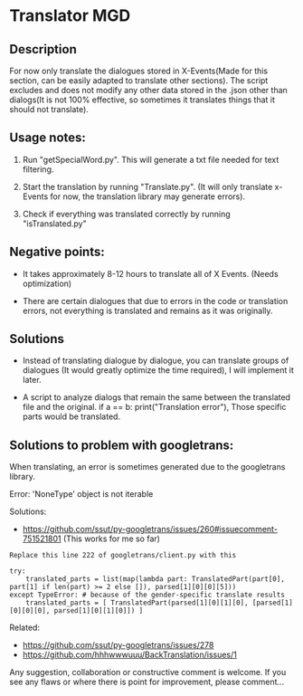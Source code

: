 <h1> Translator MGD</h1>

<h2> Description </h2>
For now only translate the dialogues stored in X-Events(Made for this section, can be easily adapted to translate other sections). The script excludes and does not modify any other data stored in the .json other than dialogs(It is not 100% effective, so sometimes it translates things that it should not translate).


<h2> Usage notes:</h2>

1) Run "getSpecialWord.py". This will generate a txt file needed for text filtering.

2) Start the translation by running "Translate.py". (It will only translate x-Events for now, the translation library may generate errors).

3) Check if everything was translated correctly by running "isTranslated.py"


<h2> Negative points: </h2>

- It takes approximately 8-12 hours to translate all of X Events. (Needs optimization)</br>

- There are certain dialogues that due to errors in the code or translation errors, not everything is translated and remains as it was originally.</br>

<h2> Solutions</h2>

- Instead of translating dialogue by dialogue, you can translate groups of dialogues (It would greatly optimize the time required), I will implement it later. </br>

- A script to analyze dialogs that remain the same between the translated file and the original. if a == b: print("Translation error"), Those specific parts would be translated.</br>

<h2> Solutions to problem with googletrans:</h2>
When translating, an error is sometimes generated due to the googletrans library.

Error: 'NoneType' object is not iterable

Solutions: 
- https://github.com/ssut/py-googletrans/issues/260#issuecomment-751521801   (This works for me so far)

```
Replace this line 222 of googletrans/client.py with this

try:
    translated_parts = list(map(lambda part: TranslatedPart(part[0], part[1] if len(part) >= 2 else []), parsed[1][0][0][5]))
except TypeError: # because of the gender-specific translate results
    translated_parts = [ TranslatedPart(parsed[1][0][1][0], [parsed[1][0][0][0], parsed[1][0][1][0]]) ]
```

Related:
- https://github.com/ssut/py-googletrans/issues/278
- https://github.com/hhhwwwuuu/BackTranslation/issues/1



Any suggestion, collaboration or constructive comment is welcome. If you see any flaws or where there is point for improvement, please comment...

